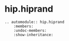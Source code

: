 # hip.hiprand

```{eval-rst}
.. automodule:: hip.hiprand
    :members:
    :undoc-members:
    :show-inheritance:
```
